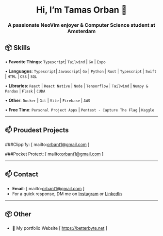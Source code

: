 <h1 align="center">Hi, I’m Tamas Orban 👋</h1>
<h3 align="center">A passionate NeoVim enjoyer & Computer Science student at Amsterdam

## 📦 Skills

• **Favorite Things**: `Typescript`| `Tailwind` | `Go` | `Expo` 
  
• **Languages**: `Typescript`| `Javascript`| `Go` | `Python` | `Rust` | `Typescript` | `Swift` | `HTML` | `CSS` | `SQL`

• **Libraries**: `React` | `React Native` | `Node` | `Tensorflow` | `Tailwind` | `Numpy & Pandas` | `Flask` | `CUDA` 

• **Other**: `Docker` | `Git` | `Vite` | `Firebase` | `AWS`

• **Free Time**: `Personal Project Apps` | `Pentest - Capture The Flag` | `Kaggle`   

---

## 📫 Proudest Projects

###Clippify: [ mailto:orbant1@gmail.com ]

###Pocket Protect: [ mailto:orbant1@gmail.com ]

---

## 📫 Contact
- **Email**: [ mailto:orbant1@gmail.com ]
- For a quick response, DM me on [Instagram](https://www.instagram.com/mirayatech/) or [LinkedIn](https://www.linkedin.com/in/mirayaabrodi/)
  
---

## 📦 Other
- 📝 My portfolio Website [ https://betterbyte.net ]





